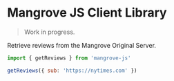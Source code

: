 # Mangrove JS Client Library

> Work in progress.

Retrieve reviews from the Mangrove Original Server.

```javascript
import { getReviews } from 'mangrove-js'

getReviews({ sub: 'https://nytimes.com' })
```